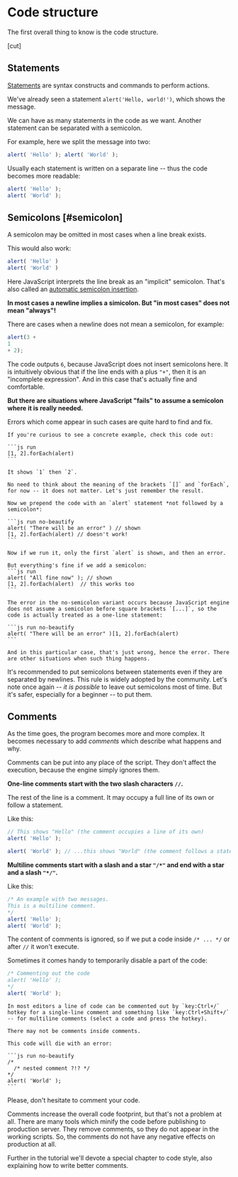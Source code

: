 # Code structure

The first overall thing to know is the code structure.

[cut]

## Statements

[Statements](https://en.wikipedia.org/wiki/Statement_(computer_science)) are syntax constructs and commands to perform actions. 

We've already seen a statement `alert('Hello, world!')`, which shows the message.

We can have as many statements in the code as we want. Another statement can be separated with a semicolon.

For example, here we split the message into two:

```js run no-beautify
alert( 'Hello' ); alert( 'World' );
```

Usually each statement is written on a separate line -- thus the code becomes more readable:

```js run no-beautify
alert( 'Hello' );
alert( 'World' );
```

## Semicolons [#semicolon]

A semicolon may be omitted in most cases when a line break exists.

This would also work:

```js run no-beautify
alert( 'Hello' )
alert( 'World' )
```

Here JavaScript interprets the line break as an "implicit" semicolon. That's also called an [automatic semicolon insertion](https://tc39.github.io/ecma262/#sec-automatic-semicolon-insertion).

**In most cases a newline implies a simicolon. But "in most cases" does not mean "always"!**

There are cases when a newline does not mean a semicolon, for example:

```js run no-beautify
alert(3 +
1
+ 2);
```

The code outputs `6`, because JavaScript does not insert semicolons here. It is intuitively obvious that if the line ends with a plus `"+"`, then it is an "incomplete expression". And in this case that's actually fine and comfortable.

**But there are situations where JavaScript "fails" to assume a semicolon where it is really needed.**

Errors which come appear in such cases are quite hard to find and fix.

````smart header="An example of the error"
If you're curious to see a concrete example, check this code out:

```js run
[1, 2].forEach(alert)
```

It shows `1` then `2`.

No need to think about the meaning of the brackets `[]` and `forEach`, for now -- it does not matter. Let's just remember the result.

Now we prepend the code with an `alert` statement *not followed by a semicolon*:

```js run no-beautify
alert( "There will be an error" ) // shown
[1, 2].forEach(alert) // doesn't work!
```

Now if we run it, only the first `alert` is shown, and then an error.

But everything's fine if we add a semicolon:
```js run
alert( "All fine now" ); // shown
[1, 2].forEach(alert)  // this works too
```

The error in the no-semicolon variant occurs because JavaScript engine does not assume a semicolon before square brackets `[...]`, so the code is actually treated as a one-line statement:

```js run no-beautify
alert( "There will be an error" )[1, 2].forEach(alert) 
```

And in this particular case, that's just wrong, hence the error. There are other situations when such thing happens.
````

It's recommended to put semicolons between statements even if they are separated by newlines. This rule is widely adopted by the community. Let's note once again -- *it is possible* to leave out semicolons most of time. But it's safer, especially for a beginner -- to put them.

## Comments

As the time goes, the program becomes more and more complex. It becomes necessary to add *comments* which describe what happens and why.

Comments can be put into any place of the script. They don't affect the execution, because the engine simply ignores them.

**One-line comments start with the two slash characters `//`.**

The rest of the line is a comment. It may occupy a full line of its own or follow a statement.

Like this:
```js run
// This shows "Hello" (the comment occupies a line of its own)
alert( 'Hello' );

alert( 'World' ); // ...this shows "World" (the comment follows a statement)
```

**Multiline comments start with a slash and a star <code>"/&#42;"</code> and end with a star and a slash <code>"&#42;/"</code>.**

Like this:

```js run
/* An example with two messages.
This is a multiline comment.
*/
alert( 'Hello' );
alert( 'World' );
```

The content of comments is ignored, so if we put a code inside <code>/&#42; ... &#42;/</code> or after `//` it won't execute.

Sometimes it comes handy to temporarily disable a part of the code:

```js run
/* Commenting out the code
alert( 'Hello' );
*/
alert( 'World' );
```

```smart header="Use hotkeys!"
In most editors a line of code can be commented out by `key:Ctrl+/` hotkey for a single-line comment and something like `key:Ctrl+Shift+/` -- for multiline comments (select a code and press the hotkey).
```

````warn header="Nested comments are not supported!"
There may not be comments inside comments.

This code will die with an error:

```js run no-beautify
/*
  /* nested comment ?!? */
*/
alert( 'World' );
```
````

Please, don't hesitate to comment your code.

Comments increase the overall code footprint, but that's not a problem at all. There are many tools which minify the code before publishing to production server. They remove comments, so they do not appear in the working scripts. So, the comments do not have any negative effects on production at all.

Further in the tutorial we'll devote a special chapter to code style, also explaining how to write better comments.

